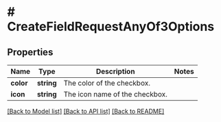 # # CreateFieldRequestAnyOf3Options

## Properties

Name | Type | Description | Notes
------------ | ------------- | ------------- | -------------
**color** | **string** | The color of the checkbox. |
**icon** | **string** | The icon name of the checkbox. |

[[Back to Model list]](../../README.md#models) [[Back to API list]](../../README.md#endpoints) [[Back to README]](../../README.md)
